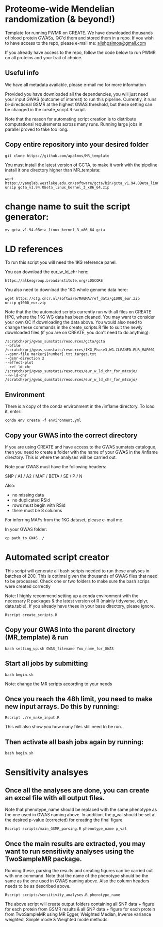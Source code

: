 # Proteome-wide Mendelian randomization (& beyond!)
Template for running PWMR on CREATE. We have downloaded thousands of blood protein GWASs, QC'd them and stored them in a repo. If you wish to have access to the repo, please e-mail me: alishpalmos@gmail.com

If you already have access to the repo, follow the code below to run PWMR on all proteins and your trait of choice.

## Useful info
We have all metadata available, please e-mail me for more information

Provided you have downloaded all the dependencies, you will just need your input GWAS (outcome of interest) to run this pipeline. Currently, it runs bi-directional GSMR at the highest GWAS threshold, but these setting can be changed in the create_script.R script.

Note that the reason for automating script creation is to distribute computational requirements across many runs. Running large jobs in parallel proved to take too long.

## Copy entire repository into your desired folder
```
git clone https://github.com/apalmos/MR_template
```

You must install the latest version of GCTA, to make it work with the pipeline install it one directory higher than MR_template:

```
wget https://yanglab.westlake.edu.cn/software/gcta/bin/gcta_v1.94.0Beta_linux_kernel_3_x86_64.zip
unzip gcta_v1.94.0Beta_linux_kernel_3_x86_64.zip
```

# change name to suit the script generator:
```
mv gcta_v1.94.0Beta_linux_kernel_3_x86_64 gcta
```

# LD references
To run this script you will need the 1KG reference panel.

You can download the eur_w_ld_chr here:

```
https://alkesgroup.broadinstitute.org/LDSCORE
```

You also need to download the 1KG whole genome data here:

```
wget https://ctg.cncr.nl/software/MAGMA/ref_data/g1000_eur.zip
unzip g1000_eur.zip
```

Note that the the automated scripts currently run with all files on CREATE HPC, where the 1KG WG data has been cleaned. You may want to consider your own QC if downloading the data above. You would also need to change these commands in the create_scripts.R file to suit the newly downloaded files (if you are on CREATE, you don't need to do anything):

```
/scratch/prj/gwas_sumstats/resources/gcta/gcta
--bfile /scratch/prj/gwas_sumstats/resources/1KG_Phase3.WG.CLEANED.EUR_MAF001
--gsmr-file marker${number}.txt target.txt
--gsmr-direction 2
--effect-plot
--ref-ld-chr /scratch/prj/gwas_sumstats/resources/eur_w_ld_chr_for_mtcojo/
--w-ld-chr /scratch/prj/gwas_sumstats/resources/eur_w_ld_chr_for_mtcojo/
```

## Environment

There is a copy of the conda environment in the /inflame directory. To load it, enter:
```
conda env create -f environment.yml
```

## Copy your GWAS into the correct directory

If you are using CREATE and have access to the GWAS sumstats catalogue, then you need to create a folder with the name of your GWAS in the /inflame directory. This is where the analyses will be carried out.

Note your GWAS must have the following headers:

SNP / A1 / A2 / MAF / BETA / SE / P / N

Also:

- no missing data
- no duplicated RSid
- rows must begin with RSid
- there must be 8 columns 

For inferring MAFs from the 1KG dataset, please e-mail me.

In your GWAS folder:

```
cp path_to_GWAS ./
```

# Automated script creator
This script will generate all bash scripts needed to run these analyses in batches of 200. This is optimal given the thousands of GWAS files that need to be processed. Check one or two folders to make sure the bash scrips were created correctly

Note: I highly recommend setting up a conda environment with the necessary R packages & the latest version of R (mainly tidyverse, dplyr, data.table). If you already have these in your base directory, please ignore.

```
Rscript create_scripts.R
```

## Copy your GWAS into the parent directory (MR_template) & run
```
bash setting_up.sh GWAS_filename You_name_for_GWAS
```

## Start all jobs by submitting
```
bash begin.sh
```
Note: change the MR scripts according to your needs

## Once you reach the 48h limit, you need to make new input arrays. Do this by running:
```
Rscript ./re_make_input.R
```

This will also show you how many files still need to be run.

## Then activate all bash jobs again by running:
```
bash begin.sh
```

# Sensitivity analsyes

## Once all the analyses are done, you can create an excel file with all output files.

Note that phenotype_name should be replaced with the same phenotype as the one used in GWAS naming above. In addition, the p_val should be set at the desired p-value (corrected) for creating the final figure
```
Rscript scripts/main_GSMR_parsing.R phenotype_name p_val
```
## Once the main results are extracted, you may want to run sensitivity analyses using the TwoSampleMR package.

Running these, parsing the results and creating figures can be carried out with one command. Note that the name of the phenotype should be the same as the one used in GWAS naming above. Also the column headers needs to be as described above.
```
Rscript scripts/sensitivity_analyses.R phenotype_name
```

The above script will create output folders containing all SNP data + figure for each protein from GSMR results & all SNP data + figure for each protein from TwoSampleMR using MR Egger, Weighted Median, Inverse variance weighted, Simple mode & Weighted mode methods.
